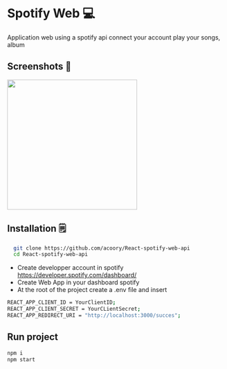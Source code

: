 # Spotify Web 💻

Application web using a spotify api connect your account play your songs, album

## Screenshots 📸

<img src="https://i.ibb.co/zJJndBc/ezgif-com-gif-maker.gif" width="300"/>

## Installation 🗒️

```bash
  git clone https://github.com/acoory/React-spotify-web-api
  cd React-spotify-web-api
```

- Create developper account in spotify https://developer.spotify.com/dashboard/
- Create Web App in your dashboard spotify
- At the root of the project create a .env file and insert

```bash
REACT_APP_CLIENT_ID = YourClientID;
REACT_APP_CLIENT_SECRET = YourCLientSecret;
REACT_APP_REDIRECT_URI = "http://localhost:3000/succes";
```

## Run project

```bash
npm i
npm start
```
